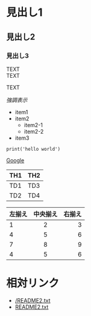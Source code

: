 
# 見出し1
## 見出し2
### 見出し3

TEXT  
TEXT

TEXT

*強調表示*


+ item1
+ item2
	+ item2-1
	+ item2-2
+ item3


```
print('hello world')
```


[Google](https://google.com)


| TH1 | TH2 |
----|---- 
| TD1 | TD3 |
| TD2 | TD4 |


|左揃え|中央揃え|右揃え|
|:---|:---:|---:|
|1|2|3|
|4|5|6|
|7|8|9|
|4|5|6|


# 相対リンク
+ [/README2.txt](/README2.txt)
+ [README2.txt](README2.txt)
